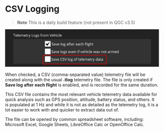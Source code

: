 # CSV Logging

> **Note** This is a daily build feature (not present in QGC v3.5)

![Csv checkbox](../../assets/settings/general/csv.jpg)

When checked, a CSV (comma-separated value) telemetry file will be created along with the usual **.tlog** telemetry file.
The file is only created if **Save log after each flight** is enabled, and is recorded for the same duration.

This CSV file contains the most relevant vehicle telemetry data available for quick analysis such as GPS position, attitude, battery status, and others.
It is populated at 1 Hz and while it is not as detailed as the telemetry log, it is a lot easier to work with and quicker to extract data out of.

The file can be opened by common spreadsheet software, including: Microsoft Excel, Google Sheets, LibreOffice Calc or OpenOffice Calc.
